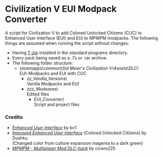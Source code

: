 # Civilization V EUI Modpack Converter
A script for Civilization V to add Colored Unlocked Citizens (CUC) to Enhanced User Interface (EUI) and EUI to MPMPM modpacks.
The following things are assumed when running the script without changes:
* Having [7-zip](https://www.7-zip.org/) installed in the standard programs directory.
* Every pack being saved as a .7z or .rar archive.
* The following folder structure:
	* _steamapps\common\Sid Meier's Civilization V\Assets\DLC\\_ \
	EUI-Modpacks and EUI with CUC
		* _zz_Vanilla_Versions\\_ \
		Vanilla Modpacks and EUI
		* _zzz_Modsaves\\_ \
		Edited files
			* _EUI_Converter\\_ \
			Script and project files

### Credits
* *[Enhanced User Interface](https://forums.civfanatics.com/resources/civ5-enhanced-user-interface.24303/)* by bc1
* [*Improved Enhanced User Interface*](https://www.reddit.com/r/civ/comments/3i46rk/update_improved_enhanced_user_interface/) (*Colored Unlocked Citizens*) by Dushku \
  (Changed color from culture expansion magenta to a dark green)
* [*MPMPM - Multiplayer Mod DLC-hack*](https://forums.civfanatics.com/threads/mpmpm-multiplayer-mod-dlc-hack-updated.533238/) by cicero225
